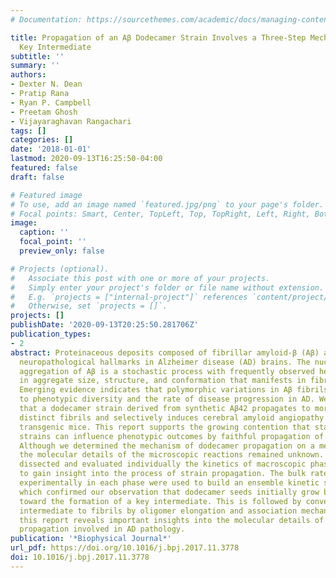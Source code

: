 ```yaml
---
# Documentation: https://sourcethemes.com/academic/docs/managing-content/

title: Propagation of an Aβ Dodecamer Strain Involves a Three-Step Mechanism and a
  Key Intermediate
subtitle: ''
summary: ''
authors:
- Dexter N. Dean
- Pratip Rana
- Ryan P. Campbell
- Preetam Ghosh
- Vijayaraghavan Rangachari
tags: []
categories: []
date: '2018-01-01'
lastmod: 2020-09-13T16:25:50-04:00
featured: false
draft: false

# Featured image
# To use, add an image named `featured.jpg/png` to your page's folder.
# Focal points: Smart, Center, TopLeft, Top, TopRight, Left, Right, BottomLeft, Bottom, BottomRight.
image:
  caption: ''
  focal_point: ''
  preview_only: false

# Projects (optional).
#   Associate this post with one or more of your projects.
#   Simply enter your project's folder or file name without extension.
#   E.g. `projects = ["internal-project"]` references `content/project/deep-learning/index.md`.
#   Otherwise, set `projects = []`.
projects: []
publishDate: '2020-09-13T20:25:50.281706Z'
publication_types:
- 2
abstract: Proteinaceous deposits composed of fibrillar amyloid-β (Aβ) are the primary
  neuropathological hallmarks in Alzheimer disease (AD) brains. The nucleation-dependent
  aggregation of Aβ is a stochastic process with frequently observed heterogeneity
  in aggregate size, structure, and conformation that manifests in fibril polymorphism.
  Emerging evidence indicates that polymorphic variations in Aβ fibrils contribute
  to phenotypic diversity and the rate of disease progression in AD. We recently demonstrated
  that a dodecamer strain derived from synthetic Aβ42 propagates to morphologically
  distinct fibrils and selectively induces cerebral amyloid angiopathy phenotype in
  transgenic mice. This report supports the growing contention that stable oligomer
  strains can influence phenotypic outcomes by faithful propagation of their structures.
  Although we determined the mechanism of dodecamer propagation on a mesoscopic scale,
  the molecular details of the microscopic reactions remained unknown. Here, we have
  dissected and evaluated individually the kinetics of macroscopic phases in aggregation
  to gain insight into the process of strain propagation. The bulk rates determined
  experimentally in each phase were used to build an ensemble kinetic simulation model,
  which confirmed our observation that dodecamer seeds initially grow by monomer addition
  toward the formation of a key intermediate. This is followed by conversion of the
  intermediate to fibrils by oligomer elongation and association mechanisms. Overall,
  this report reveals important insights into the molecular details of oligomer strain
  propagation involved in AD pathology.
publication: '*Biophysical Journal*'
url_pdf: https://doi.org/10.1016/j.bpj.2017.11.3778
doi: 10.1016/j.bpj.2017.11.3778
---
```

